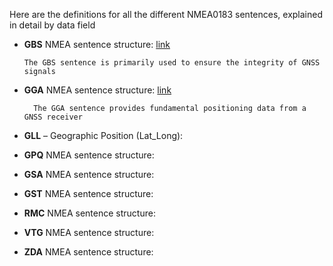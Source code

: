 
Here are the definitions for all the different NMEA0183 sentences, explained in detail by data field

- **GBS** NMEA sentence structure: [link](https://github.com/MicroControleurMonde/RP2040_GPS_NMEA/blob/main/NMEA_sentences_definitions/GBS%20NMEA%20sentence%20structure.txt)

      The GBS sentence is primarily used to ensure the integrity of GNSS signals
  
- **GGA** NMEA sentence structure: [link](https://github.com/MicroControleurMonde/RP2040_GPS_NMEA/blob/main/NMEA_sentences_definitions/GGA%20NMEA%20sentence%20structure.txt)

        The GGA sentence provides fundamental positioning data from a GNSS receiver

- **GLL** – Geographic Position (Lat_Long):
- **GPQ**  NMEA sentence structure:
- **GSA** NMEA sentence structure:
- **GST** NMEA sentence structure:
- **RMC** NMEA sentence structure:
- **VTG** NMEA sentence structure:
- **ZDA** NMEA sentence structure:
